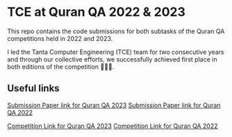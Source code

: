 # TCE at Quran QA 2022 & 2023
This repo contains the code submissions for both subtasks of the Quran QA competitions held in 2022 and 2023.

I led the Tanta Computer Engineering (TCE) team for two consecutive years and through our collective efforts,
we successfully achieved first place in both editions of the competition 🥇🥇🥇.

## Useful links
[Submission Paper link for Quran QA 2023](https://aclanthology.org/2023.arabicnlp-1.81/)
[Submission Paper link for Quran QA 2022](https://arxiv.org/abs/2206.01550)

[Competition Link for Quran QA 2023](https://sites.google.com/view/quran-qa-2023/home?authuser=0)
[Competition Link for Quran QA 2022](https://sites.google.com/view/quran-qa-2022)


